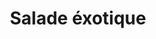 ---
title: Salade éxotique
draft: false
layout: recettes
type: entree
categories:
  - Salade
auteur: frédo
regime:
  - vegan
  - sans-gluten
  - sans-lactose
cuisson: Non
temperature: Froid
plate: 100
check: Non
checkAlwaysOk: false
ingredients:
  legumes:
    - title: Citron vert
      quantite: 20
      unit: unité
    - title: Oignon rouge
      quantite: 20
      unit: unité
    - title: Concombre
      quantite: 20
      unit: unité
    - title: Carotte
      quantite: 50
      unit: unité
    - title: Chou chinois
      quantite: 10
      unit: unité
  epices:
    - title: Menthe fraîche
      quantite: 10
      unit: bottes
    - title: Coriandre fraîche
      quantite: 10
      unit: bottes
    - title: Pâte de Curry Rouge
      quantite: 100
      unit: grammes
  lof:
    - title: lait de coco
      quantite: 8
      unit: litre
  sec: []
  sucres:
    - title: sucre blanc
      quantite: 500
      unit: grammes
preparation: >-
  Zester les citrons. Réserver. Presser les citrons pour récupérer le jus.
  Réserver.


  Râper les carottes et les arroser avec le jus des citrons. les saler un peu. Réserver.


  Eplucher les concombres et les couper en petits cubes 1cm (mirepoix). Réserver.


  Eplucher les oignons. Emincer les oignons en fines lamelles (robot-coupe). Réserver.


  Laver les bottes de menthe et coriandre et les égoutter puis les hacher finement. Réserver.


  Enlever les premières feuilles des choux chinois et les couper en 4 dans le sens de la longueur. Les émincer ensuite en fines lamelles dans le sens de la largeur.


  Mélanger les zestes des citrons, la pâte de curry, le sucre et le lait de coco et ajouter cette sauce aux crudités mélangés intimement avant de servir.
publishDate: 2025-06-04T16:41:00.000Z
uuid: ron7c10v
titleslug: salade-exotique_ron7c10v
---